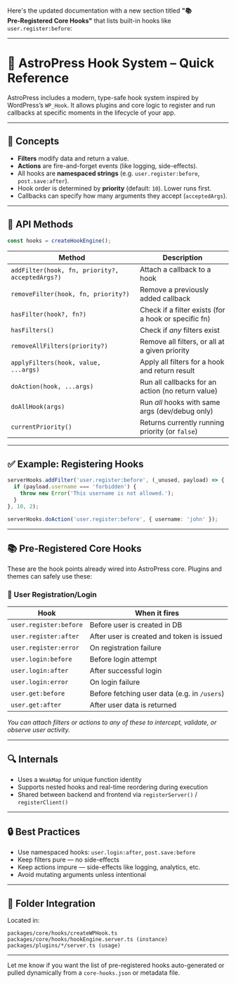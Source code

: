 Here's the updated documentation with a new section titled **"📚 Pre‑Registered Core Hooks"** that lists built-in hooks like `user.register:before`:

---

# 📌 AstroPress Hook System – Quick Reference

AstroPress includes a modern, type-safe hook system inspired by WordPress’s `WP_Hook`. It allows plugins and core logic to register and run callbacks at specific moments in the lifecycle of your app.

---

## 🧠 Concepts

- **Filters** modify data and return a value.
- **Actions** are fire-and-forget events (like logging, side-effects).
- All hooks are **namespaced strings** (e.g. `user.register:before`, `post.save:after`).
- Hook order is determined by **priority** (default: `10`). Lower runs first.
- Callbacks can specify how many arguments they accept (`acceptedArgs`).

---

## 🔧 API Methods

```ts
const hooks = createHookEngine();
```

| Method | Description |
|--------|-------------|
| `addFilter(hook, fn, priority?, acceptedArgs?)` | Attach a callback to a hook |
| `removeFilter(hook, fn, priority?)` | Remove a previously added callback |
| `hasFilter(hook?, fn?)` | Check if a filter exists (for a hook or specific fn) |
| `hasFilters()` | Check if *any* filters exist |
| `removeAllFilters(priority?)` | Remove all filters, or all at a given priority |
| `applyFilters(hook, value, ...args)` | Apply all filters for a hook and return result |
| `doAction(hook, ...args)` | Run all callbacks for an action (no return value) |
| `doAllHook(args)` | Run *all* hooks with same args (dev/debug only) |
| `currentPriority()` | Returns currently running priority (or `false`) |

---

## ✅ Example: Registering Hooks

```ts
serverHooks.addFilter('user.register:before', (_unused, payload) => {
  if (payload.username === 'forbidden') {
    throw new Error('This username is not allowed.');
  }
}, 10, 2);

serverHooks.doAction('user.register:before', { username: 'john' });
```

---

## 📚 Pre‑Registered Core Hooks

These are the hook points already wired into AstroPress core. Plugins and themes can safely use these:

### 🧍 User Registration/Login
| Hook | When it fires |
|------|----------------|
| `user.register:before` | Before user is created in DB |
| `user.register:after` | After user is created and token is issued |
| `user.register:error` | On registration failure |
| `user.login:before` | Before login attempt |
| `user.login:after` | After successful login |
| `user.login:error` | On login failure |
| `user.get:before` | Before fetching user data (e.g. in `/users`) |
| `user.get:after` | After user data is returned |

*You can attach filters or actions to any of these to intercept, validate, or observe user activity.*

---

## 🔍 Internals

- Uses a `WeakMap` for unique function identity
- Supports nested hooks and real-time reordering during execution
- Shared between backend and frontend via `registerServer()` / `registerClient()`

---

## 🔒 Best Practices

- Use namespaced hooks: `user.login:after`, `post.save:before`
- Keep filters pure — no side-effects
- Keep actions impure — side-effects like logging, analytics, etc.
- Avoid mutating arguments unless intentional

---

## 📁 Folder Integration

Located in:
```
packages/core/hooks/createWPHook.ts
packages/core/hooks/hookEngine.server.ts (instance)
packages/plugins/*/server.ts (usage)
```

---

Let me know if you want the list of pre-registered hooks auto-generated or pulled dynamically from a `core-hooks.json` or metadata file.